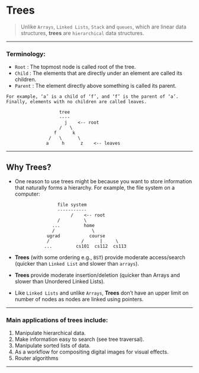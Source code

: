 # Trees

> Unlike `Arrays`, `Linked Lists`, `Stack` and `queues`, which are linear data structures, **trees** are `hierarchical` data structures.

---

### Terminology:

- `Root` : The topmost node is called root of the tree.
- `Child` : The elements that are directly under an element are called its children.
- `Parent` : The element directly above something is called its parent.

>

    For example, ‘a’ is a child of ‘f’, and ‘f’ is the parent of ‘a’. Finally, elements with no children are called leaves.

                        tree
                        ----
                          j    <-- root
                        /   \
                      f      k
                    /   \      \
                   a     h      z    <-- leaves

---

## Why Trees?

- One reason to use trees might be because you want to store information that naturally forms a hierarchy. For example, the file system on a computer:

  >

                      file system
                      -----------
                           /    <-- root
                      /         \
                    ...         home
                    /              \
                  ugrad           course
                  /            /      |     \
                 ...         cs101  cs112  cs113

- **Trees** (with some ordering e.g., `BST`) provide moderate access/search (quicker than `Linked List` and slower than `arrays`).
- **Trees** provide moderate insertion/deletion (quicker than Arrays and slower than Unordered Linked Lists).
- Like `Linked Lists` and unlike `Arrays`, **Trees** don’t have an upper limit on number of nodes as nodes are linked using pointers.

---

### Main applications of trees include:

1. Manipulate hierarchical data.
2. Make information easy to search (see tree traversal).
3. Manipulate sorted lists of data.
4. As a workflow for compositing digital images for visual effects.
5. Router algorithms

---
